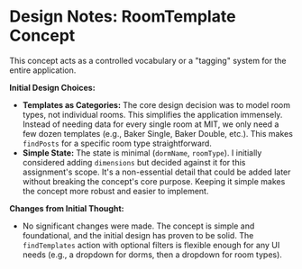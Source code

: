 # Design Notes: RoomTemplate Concept

This concept acts as a controlled vocabulary or a "tagging" system for the entire application.

**Initial Design Choices:**
* **Templates as Categories:** The core design decision was to model room types, not individual rooms. This simplifies the application immensely. Instead of needing data for every single room at MIT, we only need a few dozen templates (e.g., Baker Single, Baker Double, etc.). This makes `findPosts` for a specific room type straightforward.
* **Simple State:** The state is minimal (`dormName`, `roomType`). I initially considered adding `dimensions` but decided against it for this assignment's scope. It's a non-essential detail that could be added later without breaking the concept's core purpose. Keeping it simple makes the concept more robust and easier to implement.

**Changes from Initial Thought:**
* No significant changes were made. The concept is simple and foundational, and the initial design has proven to be solid. The `findTemplates` action with optional filters is flexible enough for any UI needs (e.g., a dropdown for dorms, then a dropdown for room types).